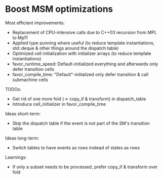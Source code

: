 # Boost MSM optimizations

Most efficient improvements:

- Replacement of CPU-intensive calls due to C++03 recursion from MPL to Mp11
- Applied type punning where useful (to reduce template instantiations, std::deque & other things around the dispatch table)
- Optimized cell initialization with initializer arrays (to reduce template instantiations)
- favor_runtime_speed: Default-initialized everything and afterwards only defer transition cells
- favor_compile_time: "Default"-initialized only defer transition & call submachine cells


TODOs:

- Get rid of one more fold (-> copy_if & transform) in dispatch_table
- Introduce cell_initializer in favor_compile_time


Ideas short-term:

- Skip the dispatch table if the event is not part of the SM's transition table

Ideas long-term:

- Switch tables to have events as rows instead of states as rows


Learnings:

- If only a subset needs to be processed, prefer copy_if & transform over fold
